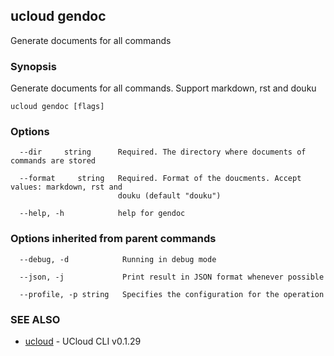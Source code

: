 ## ucloud gendoc

Generate documents for all commands

### Synopsis

Generate documents for all commands. Support markdown, rst and douku

```
ucloud gendoc [flags]
```

### Options

```
  --dir     string      Required. The directory where documents of commands are stored 

  --format     string   Required. Format of the doucments. Accept values: markdown, rst and
                        douku (default "douku") 

  --help, -h            help for gendoc 

```

### Options inherited from parent commands

```
  --debug, -d            Running in debug mode 

  --json, -j             Print result in JSON format whenever possible 

  --profile, -p string   Specifies the configuration for the operation 

```

### SEE ALSO

* [ucloud](cli/cmd/ucloud)	 - UCloud CLI v0.1.29

